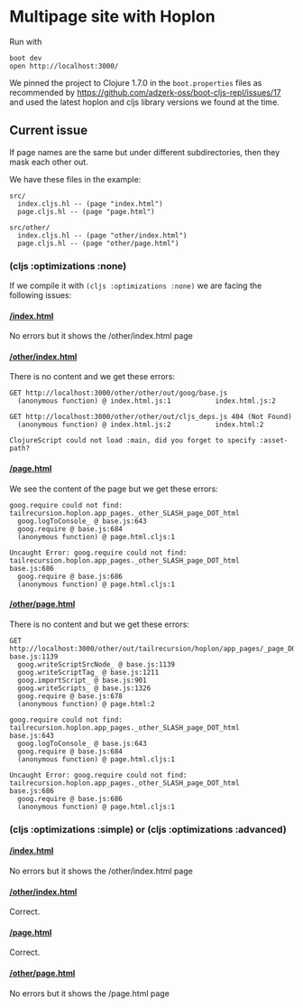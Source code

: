 # Multipage site with Hoplon

Run with

```
boot dev
open http://localhost:3000/
```

We pinned the project to Clojure 1.7.0 in the `boot.properties` files
as recommended by https://github.com/adzerk-oss/boot-cljs-repl/issues/17
and used the latest hoplon and cljs library versions we found at the time.


## Current issue

If page names are the same but under different subdirectories,
then they mask each other out.

We have these files in the example:
```
src/
  index.cljs.hl -- (page "index.html")
  page.cljs.hl -- (page "page.html")

src/other/
  index.cljs.hl -- (page "other/index.html")
  page.cljs.hl -- (page "other/page.html")

```

### (cljs :optimizations :none)

If we compile it with `(cljs :optimizations :none)` we are facing the following issues:

#### [/index.html](http://localhost:3000/index.html)

No errors but it shows the /other/index.html page

#### [/other/index.html](http://localhost:3000/other/index.html)

There is no content and we get these errors:

```
GET http://localhost:3000/other/other/out/goog/base.js
  (anonymous function) @ index.html.js:1           index.html.js:2

GET http://localhost:3000/other/other/out/cljs_deps.js 404 (Not Found)
  (anonymous function) @ index.html.js:2           index.html:2

ClojureScript could not load :main, did you forget to specify :asset-path?
```

#### [/page.html](http://localhost:3000/page.html)

We see the content of the page but we get these errors:

```
goog.require could not find: tailrecursion.hoplon.app_pages._other_SLASH_page_DOT_html
  goog.logToConsole_ @ base.js:643
  goog.require @ base.js:684
  (anonymous function) @ page.html.cljs:1

Uncaught Error: goog.require could not find: tailrecursion.hoplon.app_pages._other_SLASH_page_DOT_html    base.js:686
  goog.require @ base.js:686
  (anonymous function) @ page.html.cljs:1
```

#### [/other/page.html](http://localhost:3000/other/page.html)

There is no content and but we get these errors:

```
GET http://localhost:3000/other/out/tailrecursion/hoplon/app_pages/_page_DOT_html.js    base.js:1139
  goog.writeScriptSrcNode_ @ base.js:1139
  goog.writeScriptTag_ @ base.js:1211
  goog.importScript_ @ base.js:901
  goog.writeScripts_ @ base.js:1326
  goog.require @ base.js:678
  (anonymous function) @ page.html:2

goog.require could not find: tailrecursion.hoplon.app_pages._other_SLASH_page_DOT_html     base.js:643
  goog.logToConsole_ @ base.js:643
  goog.require @ base.js:684
  (anonymous function) @ page.html.cljs:1

Uncaught Error: goog.require could not find: tailrecursion.hoplon.app_pages._other_SLASH_page_DOT_html    base.js:686
  goog.require @ base.js:686
  (anonymous function) @ page.html.cljs:1
```

### (cljs :optimizations :simple) or (cljs :optimizations :advanced)

#### [/index.html](http://localhost:3000/index.html)

No errors but it shows the /other/index.html page


#### [/other/index.html](http://localhost:3000/other/index.html)

Correct.


#### [/page.html](http://localhost:3000/page.html)

Correct.


#### [/other/page.html](http://localhost:3000/other/page.html)

No errors but it shows the /page.html page
